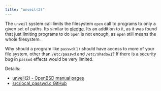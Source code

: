```yaml
---
title: "unveil(2)"
---
```


The `unveil` system call limits the filesystem `open` call to programs to
only a given set of paths. Its similar to [pledge](/fact/pledge). Its an
addition to it, as it was found that just limiting programs to do `open` is
not enough, as `open` still means the whole filesystem.

Why should a program like `passwd(1)`  should have access to more of your
file system, other than `/etc/passwd` and `/etc/shadow1`? If there is
a security bug in `passwd` effects would be very limited.

Details:

* [unveil(2) - OpenBSD manual pages](https://man.openbsd.org/unveil.2)
* [src/local_passwd.c GitHub](https://github.com/openbsd/src/blob/95235fadcb56c0c38283487ebc2ba41807a07a02/usr.bin/passwd/local_passwd.c#L75-L86)
